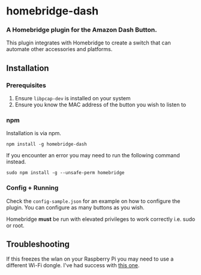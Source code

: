 # homebridge-dash
### A Homebridge plugin for the Amazon Dash Button.

This plugin integrates with Homebridge to create a switch that can automate other accessories and platforms.

## Installation

### Prerequisites

1. Ensure `libpcap-dev` is installed on your system
2. Ensure you know the MAC address of the button you wish to listen to

### npm

Installation is via npm.

````
npm install -g homebridge-dash
````

If you encounter an error you may need to run the following command instead.

````
sudo npm install -g --unsafe-perm homebridge
````

### Config + Running

Check the `config-sample.json` for an example on how to configure the plugin. You can configure as many buttons as you wish.

Homebridge **must** be run with elevated privileges to work correctly i.e. sudo or root.

## Troubleshooting

If this freezes the wlan on your Raspberry Pi you may need to use a different Wi-Fi dongle. I've had success with [this one](http://amzn.to/2ffl5XI).

